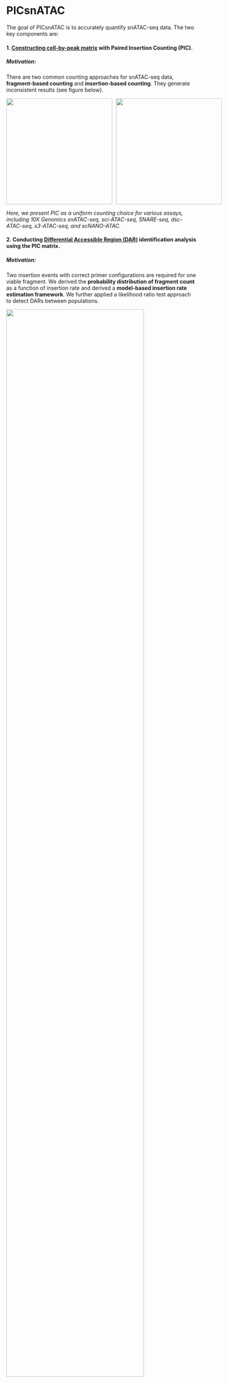 
<!-- README.md is generated from README.Rmd. Please edit that file -->

# PICsnATAC

<!-- badges: start -->
<!-- badges: end -->

The goal of PICsnATAC is to accurately quantify snATAC-seq data. The two
key components are:

#### 1. <span style="text-decoration:underline">Constructing cell-by-peak matrix</span> with Paired Insertion Counting (PIC).

##### **Motivation**:

There are two common counting approaches for snATAC-seq data,
**fragment-based counting** and **insertion-based counting**. They
generate inconsistent results (see figure below).

<div style="display: flex;">

<img src="man/figures/README-F1c.svg" width="280"  style="margin-right: 10px;">
<img src="man/figures/README-F1d.svg" width="280" >

</div>

*Here, we present PIC as a uniform counting choice for various assays,
including 10X Genomics snATAC-seq, sci-ATAC-seq, SNARE-seq,
dsc-ATAC-seq, s3-ATAC-seq, and scNANO-ATAC.*

#### 2. Conducting <span style="text-decoration:underline">Differential Accessible Region (DAR)</span> identification analysis using the PIC matrix.

##### **Motivation**:

Two insertion events with correct primer configurations are required for
one viable fragment. We derived the **probability distribution of
fragment count** as a function of insertion rate and derived a
**model-based insertion rate estimation framework**. We further applied
a likelihood ratio test approach to detect DARs between populations.

<img src="man/figures/README-F1a.png" style="width:85.0%" />

*Building upon our model-based insertion rate estimation framework, this
analysis provides a more sensitive test of DAR between cell groups (cell
types).*

## Dependencies

Please install the dependent libraries by running the following codes

``` r
install.packages('data.table') ## (please make sure it is newer than 1.8)
if (!require("BiocManager", quietly = TRUE))
    install.packages("BiocManager")
BiocManager::install("GenomicRanges")
```

## Installation

You can install the most up-to-date version of PICsnATAC from
[GitHub](https://github.com/Zhen-Miao/PICsnATAC) with:

``` r
# install.packages("devtools")
devtools::install_github("Zhen-Miao/PIC-snATAC")
```

PIC-snATAC is a light-weight package. Installation typically takes \<5
min.

## Example

This is a basic example which shows you how to construct PIC-based cell
by peak matrix:

``` r
library("PICsnATAC")

pic_matrix <- PIC_counting(cells, fragment_tsv_gz_file_location, peak_sets)
```

## Vignette and Interactive Notebooks

Notebook 1: [Run PIC counting on PBMC
data.](https://github.com/Zhen-Miao/PICsnATAC/blob/main/vignettes/Run_PIC_counting_on_pbmc_3k_data.ipynb)

Notebook 2: [Run PIC DAR on SNARE-seq2 brain
data.](https://github.com/Zhen-Miao/PICsnATAC/blob/main/vignettes/Run_PIC_on_human_brain_data.ipynb)

*You can run the above notebooks with Google Colab (processed example
data and link provided), but it is recommended that you run it using
computing cluster for large datasets*

Vignette 1: [PIC counting from Cell Ranger
output.](https://htmlpreview.github.io/?https://github.com/Zhen-Miao/PICsnATAC/blob/main/vignettes/vignette-1----PIC-counting-with-10X-Cell-Ranger-output.html)

Vignette 2: [PIC counting in Seurat/Signac
workflow.](https://htmlpreview.github.io/?https://github.com/Zhen-Miao/PICsnATAC/blob/main/vignettes/vignette-2----PIC-counting-in-Seurat-workflow.html)

Vignette 3: [PIC counting in ArchR
workflow.](https://htmlpreview.github.io/?https://github.com/Zhen-Miao/PICsnATAC/blob/main/vignettes/vignette-3----PIC-counting-in-ArchR-workflow.html)

vignette 4: [PIC counting with dsc-ATAC-seq
data.](https://htmlpreview.github.io/?https://github.com/Zhen-Miao/PICsnATAC/blob/main/vignettes/vignette-4----PIC-counting-with-dsc-ATAC-seq-data.html)

vignette 5: [DAR test with PIC parametric test
framework.](https://htmlpreview.github.io/?https://github.com/Zhen-Miao/PICsnATAC/blob/main/vignettes/vignette-5----DAR-analysis-with-PIC-parametric-framework.html)

